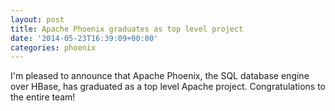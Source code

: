 ```yaml
---
layout: post
title: Apache Phoenix graduates as top level project
date: '2014-05-23T16:39:09+00:00'
categories: phoenix
---
```

I'm pleased to announce that Apache Phoenix, the SQL database engine over HBase, has graduated as a top level Apache project. Congratulations to the entire team!
